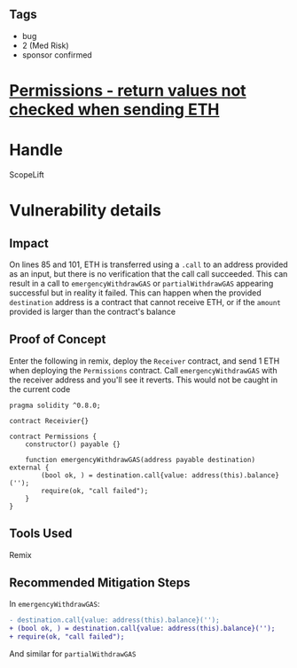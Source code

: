 ## Tags

- bug
- 2 (Med Risk)
- sponsor confirmed

# [Permissions - return values not checked when sending ETH](https://github.com/code-423n4/2021-11-malt-findings/issues/329) 

# Handle

ScopeLift


# Vulnerability details

## Impact

On lines 85 and 101, ETH is transferred using a `.call` to an address provided as an input, but there is no verification that the call call succeeded. This can result in a call to `emergencyWithdrawGAS` or `partialWithdrawGAS` appearing successful but in reality it failed. This can happen when the provided `destination` address is a contract that cannot receive ETH, or if the `amount` provided is larger than the contract's balance

## Proof of Concept

Enter the following in remix, deploy the `Receiver` contract, and send 1 ETH when deploying the `Permissions` contract. Call `emergencyWithdrawGAS` with the receiver address and you'll see it reverts. This would not be caught in the current code

```solidity
pragma solidity ^0.8.0;

contract Receivier{}

contract Permissions {
    constructor() payable {}

    function emergencyWithdrawGAS(address payable destination) external {
        (bool ok, ) = destination.call{value: address(this).balance}('');
        require(ok, "call failed");
    }
}
```

## Tools Used

Remix

## Recommended Mitigation Steps

In `emergencyWithdrawGAS`:

```diff
- destination.call{value: address(this).balance}('');
+ (bool ok, ) = destination.call{value: address(this).balance}('');
+ require(ok, "call failed");
```

And similar for `partialWithdrawGAS`

